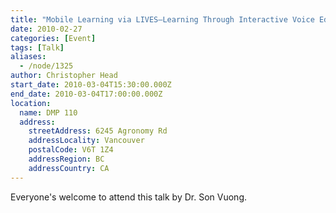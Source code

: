 ```yaml
---
title: "Mobile Learning via LIVES—Learning Through Interactive Voice Educational System"
date: 2010-02-27
categories: [Event]
tags: [Talk]
aliases:
  - /node/1325
author: Christopher Head
start_date: 2010-03-04T15:30:00.000Z
end_date: 2010-03-04T17:00:00.000Z
location:
  name: DMP 110
  address:
    streetAddress: 6245 Agronomy Rd
    addressLocality: Vancouver
    postalCode: V6T 1Z4
    addressRegion: BC
    addressCountry: CA
---
```


Everyone's welcome to attend this talk by Dr. Son Vuong.
